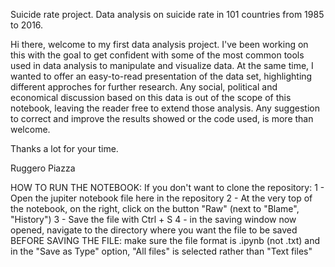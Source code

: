 Suicide rate project.
Data analysis on suicide rate in 101 countries from 1985 to 2016.

Hi there, welcome to my first data analysis project.
I've been working on this with the goal to get confident with some of the most common tools used in data analysis to manipulate 
and visualize data.
At the same time, I wanted to offer an easy-to-read presentation of the data set, highlighting different approches for further
research.
Any social, political and economical discussion based on this data is out of the scope of this notebook, leaving the reader 
free to extend those analysis. 
Any suggestion to correct and improve the results showed or the code used, is more than welcome.

Thanks a lot for your time.

Ruggero Piazza


HOW TO RUN THE NOTEBOOK:
If you don't want to clone the repository:
1 - Open the jupiter notebook file here in the repository
2 - At the very top of the notebook, on the right, click on the button "Raw" (next to "Blame", "History")
3 - Save the file with Ctrl + S
4 - in the saving window now opened, navigate to the directory where you want the file to be saved
BEFORE SAVING THE FILE: make sure the file format is .ipynb (not .txt) and in the "Save as Type" option, "All files" is selected rather than "Text files"
